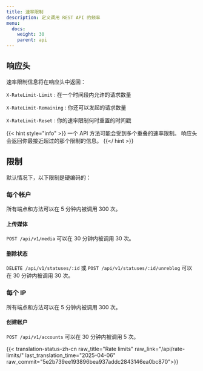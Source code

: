 ```yaml
---
title: 速率限制
description: 定义调用 REST API 的频率
menu:
  docs:
    weight: 30
    parent: api
---
```


## 响应头

速率限制信息将在响应头中返回：

`X-RateLimit-Limit`
: 在一个时间段内允许的请求数量

`X-RateLimit-Remaining`
: 你还可以发起的请求数量

`X-RateLimit-Reset`
: 你的速率限制何时重置的时间戳

{{< hint style="info" >}}
一个 API 方法可能会受到多个重叠的速率限制。 响应头会返回你最接近超过的那个限制的信息。
{{</ hint >}}

## 限制

默认情况下，以下限制是硬编码的：

### 每个帐户

所有端点和方法可以在 5 分钟内被调用 300 次。

#### 上传媒体

`POST /api/v1/media` 可以在 30 分钟内被调用 30 次。

#### 删除状态

`DELETE /api/v1/statuses/:id` 或 `POST /api/v1/statuses/:id/unreblog` 可以在 30 分钟内被调用 30 次。

### 每个 IP

所有端点和方法可以在 5 分钟内被调用 300 次。

#### 创建帐户

`POST /api/v1/accounts` 可以在 30 分钟内被调用 5 次。

{{< translation-status-zh-cn raw_title="Rate limits" raw_link="/api/rate-limits/" last_translation_time="2025-04-06" raw_commit="5e2b739ee193896bea937addc2843146ea0bc870">}}
